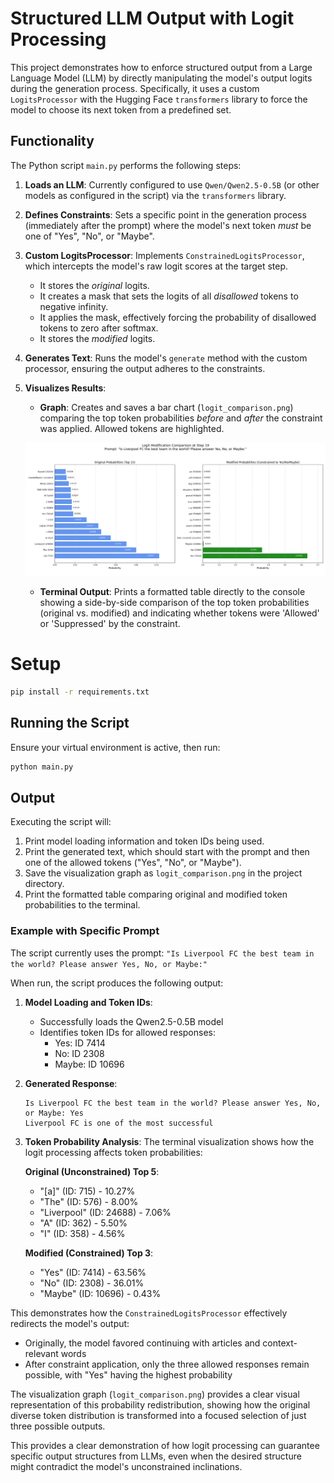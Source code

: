 # Structured LLM Output with Logit Processing

This project demonstrates how to enforce structured output from a Large Language Model (LLM) by directly manipulating the model's output logits during the generation process. Specifically, it uses a custom `LogitsProcessor` with the Hugging Face `transformers` library to force the model to choose its next token from a predefined set.

## Functionality

The Python script `main.py` performs the following steps:

1.  **Loads an LLM**: Currently configured to use `Qwen/Qwen2.5-0.5B` (or other models as configured in the script) via the `transformers` library.
2.  **Defines Constraints**: Sets a specific point in the generation process (immediately after the prompt) where the model's next token *must* be one of "Yes", "No", or "Maybe".
3.  **Custom LogitsProcessor**: Implements `ConstrainedLogitsProcessor`, which intercepts the model's raw logit scores at the target step.
    *   It stores the *original* logits.
    *   It creates a mask that sets the logits of all *disallowed* tokens to negative infinity.
    *   It applies the mask, effectively forcing the probability of disallowed tokens to zero after softmax.
    *   It stores the *modified* logits.
4.  **Generates Text**: Runs the model's `generate` method with the custom processor, ensuring the output adheres to the constraints.
5.  **Visualizes Results**:
    *   **Graph**: Creates and saves a bar chart (`logit_comparison.png`) comparing the top token probabilities *before* and *after* the constraint was applied. Allowed tokens are highlighted.
      
      ![Logit Comparison Graph](logit_comparison.png)

    *   **Terminal Output**: Prints a formatted table directly to the console showing a side-by-side comparison of the top token probabilities (original vs. modified) and indicating whether tokens were 'Allowed' or 'Suppressed' by the constraint.

# Setup
```bash
pip install -r requirements.txt
```

## Running the Script

Ensure your virtual environment is active, then run:

```bash
python main.py
```

## Output

Executing the script will:

1.  Print model loading information and token IDs being used.
2.  Print the generated text, which should start with the prompt and then one of the allowed tokens ("Yes", "No", or "Maybe").
3.  Save the visualization graph as `logit_comparison.png` in the project directory.
4.  Print the formatted table comparing original and modified token probabilities to the terminal.

### Example with Specific Prompt

The script currently uses the prompt:
`"Is Liverpool FC the best team in the world? Please answer Yes, No, or Maybe:"`

When run, the script produces the following output:

1. **Model Loading and Token IDs**:
   - Successfully loads the Qwen2.5-0.5B model
   - Identifies token IDs for allowed responses:
     - Yes: ID 7414
     - No: ID 2308
     - Maybe: ID 10696

2. **Generated Response**:
   ```
   Is Liverpool FC the best team in the world? Please answer Yes, No, or Maybe: Yes
   Liverpool FC is one of the most successful
   ```

3. **Token Probability Analysis**:
   The terminal visualization shows how the logit processing affects token probabilities:

   **Original (Unconstrained) Top 5**:
   - "[a]" (ID: 715) - 10.27%
   - "The" (ID: 576) - 8.00%
   - "Liverpool" (ID: 24688) - 7.06%
   - "A" (ID: 362) - 5.50%
   - "I" (ID: 358) - 4.56%

   **Modified (Constrained) Top 3**:
   - "Yes" (ID: 7414) - 63.56%
   - "No" (ID: 2308) - 36.01%
   - "Maybe" (ID: 10696) - 0.43%

This demonstrates how the `ConstrainedLogitsProcessor` effectively redirects the model's output:
- Originally, the model favored continuing with articles and context-relevant words
- After constraint application, only the three allowed responses remain possible, with "Yes" having the highest probability

The visualization graph (`logit_comparison.png`) provides a clear visual representation of this probability redistribution, showing how the original diverse token distribution is transformed into a focused selection of just three possible outputs.

This provides a clear demonstration of how logit processing can guarantee specific output structures from LLMs, even when the desired structure might contradict the model's unconstrained inclinations. 